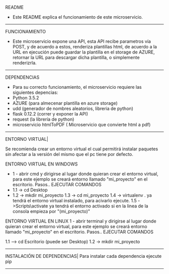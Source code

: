 README
- Este README explica el funcionamiento de este microservicio.
----------------------------------------------------------------------------------------------------------------------------------

FUNCIONAMIENTO
- Este microservicio expone una API, esta API recibe parametros vía POST, y de acuerdo a estos, renderiza plantillas html, de acuerdo a la URL en ejecución puede guardar la plantilla en el storage de AZURE, retornar la URL para descargar dicha plantilla, o simplemente renderizrla.
----------------------------------------------------------------------------------------------------------------------------------
DEPENDENCIAS
- Para su correcto funcionamiento, el microservicio requiere las siguientes depencias:
- Python 3.5.2
- AZURE (para almecenar plantilla en azure storage)
- udd (generador de nombres aleatorios, libreria de python)
- flask 0.12.2 (correr y exponer la API)
- request (la librería de python)
- microservicio htmlToPDF ( Microservicio que convierte html a pdf)

----------------------------------------------------------------------------------------------------------------------------------
ENTORNO VIRTUAL|

Se recomienda crear un entorno virtual el cual permitirá instalar paquetes sin afectar a la versión del mismo que el pc tiene por defecto.

ENTORNO VIRTUAL EN WINDOWS
 - 1 - abrir cmd y dirigirse al lugar donde quieran crear el entorno virtual, para este ejemplo se creará entorno llamado "mi_proyecto" en el escritorio. Pasos.. EJECUTAR COMANDOS
- 1.1 -> cd Desktop
- 1.2 -> mkdir mi_proyecto
1.3 -> cd mi_proyecto
1.4 -> virtualenv .
ya tendrá el entorno virtual instalado, para acivarlo ejecute.
1.5 ->Scripts\activate
ya tendrá el entorno activado si en la linea de la consola empieza por "(mi_proyecto)"

ENTORNO VIRTUAL EN LINUX 
1 - abrir terminal y dirigirse al lugar donde quieran crear el entorno virtual, para este ejemplo se creará entorno llamado "mi_proyecto" en  el escritorio. Pasos.. EJECUTAR COMANDOS

1.1 --> cd Escritorio (puede ser Desktop)
1.2 -> mkdir mi_proyecto


----------------------------------------------------------------------------------------------------------------------------------
INSTALACIÓN DE DEPENDENCIAS|
Para instalar cada dependencia ejecute
pip

----------------------------------------------------------------------------------------------------------------------------------




